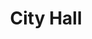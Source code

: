 ---
pid: CH897
title: City Hall
location_transcription: its already here
zipcode: 
outside_phl: 
neighborhood: 
age: 
age_range: 
instagram: 
image_file_name: CH_897.jpg
proposal_transcription: Its properly located, beautiful structure, took years to build
  and patrol
topic: Unknown
topic_summary: '0'
type: Other No Form
keywords_other: 
credit: 
image_labels: 
twitter: 
facebook: 
permalink: "/monuments/ch897/"
layout: item-page
---